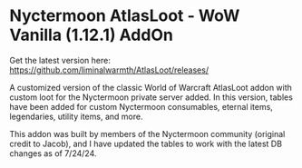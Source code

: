 # Nyctermoon AtlasLoot - WoW Vanilla (1.12.1) AddOn

Get the latest version here: https://github.com/liminalwarmth/AtlasLoot/releases/

A customized version of the classic World of Warcraft AtlasLoot addon with custom loot for the Nyctermoon private server added. In this version, tables have been added for custom Nyctermoon consumables, eternal items, legendaries, utility items, and more.

This addon was built by members of the Nyctermoon community (original credit to Jacob), and I have updated the tables to work with the latest DB changes as of 7/24/24.
